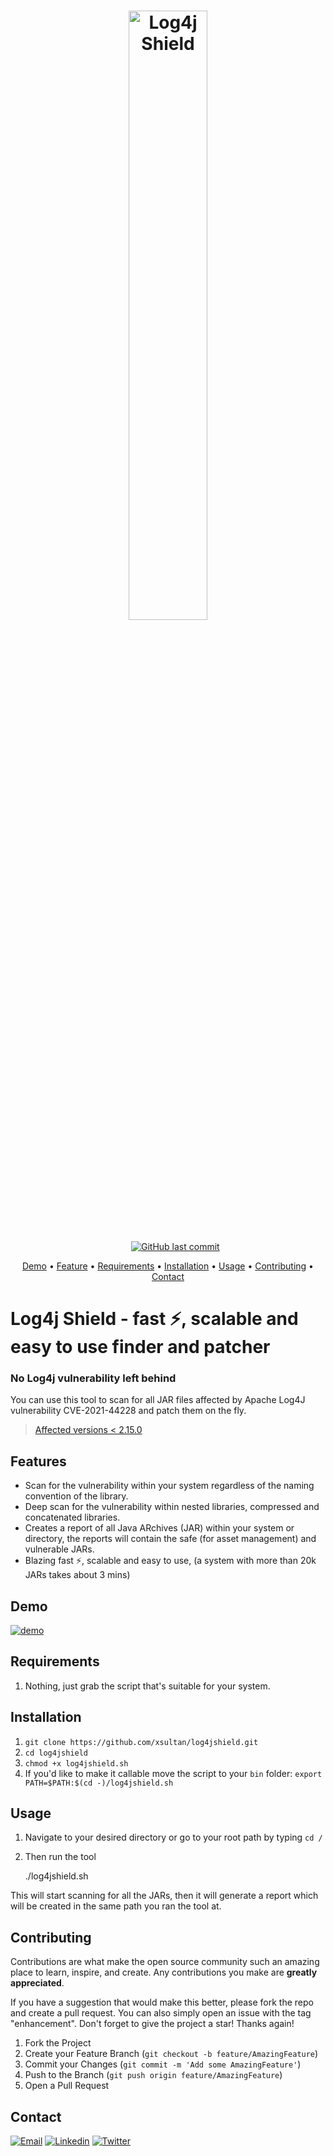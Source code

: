 <h1 align="center">
	<img src="https://i.ibb.co/0hLdyRV/logo.png" alt="Log4j Shield" width="50%"></a>
  <br>
</h1>

<p align="center">
	<a href="https://github.com/xsultan/log4jshield"><img src="https://img.shields.io/badge/release-v1-brightgreen?style=flat" alt=""></a> <a href="https://github.com/xsultan/log4jshield/stargazers"><img src="https://img.shields.io/github/stars/xsultan/log4jshield.svg?style=flat" alt=""></a> <a href="https://github.com/xsultan/log4jshield/network/members"><img src="https://img.shields.io/github/forks/xsultan/log4jshield?style=flat" alt=""></a> <a href="https://github.com/xsultan/log4jshield/issues"><img src="https://img.shields.io/github/issues/xsultan/log4jshield.svg?style=flat" alt=""></a> <a href="https://github.com/xsultan/log4jshield/"><img src="https://img.shields.io/github/repo-size/xsultan/log4jshield.svg?style=flat" alt=""></a> <a href="https://github.com/xsultan/log4jshield/blob/master/LICENSE"><img src="https://img.shields.io/github/license/adilsoybali/Log4j-RCE-Scanner.svg?style=flat" alt=""></a> <a href="https://github.com/xsultan/log4jshield/commits/main"><img src="https://img.shields.io/github/last-commit/xsultan/log4jshield" alt="GitHub last commit"></a></p>

<p align="center">
	<a href="https://github.com/xsultan/log4jshield#Demo">Demo</a> •
<a href="https://github.com/xsultan/log4jshield#Features">Feature</a> • <a href="https://github.com/xsultan/log4jshield#Requirements">Requirements</a> • <a href="https://github.com/xsultan/log4jshield#Installation">Installation</a> • <a href="https://github.com/xsultan/log4jshield#Usage">Usage</a> • <a href="https://github.com/xsultan/log4jshield#Contributing">Contributing</a> •
<a href="https://github.com/xsultan/log4jshield#Contact">Contact</a></p>


# Log4j Shield - fast ⚡, scalable and easy to use finder and patcher

### No Log4j vulnerability left behind

You can use this tool to scan for all JAR files affected by Apache Log4J vulnerability CVE-2021-44228 and patch them on the fly.

> [Affected versions < 2.15.0](https://logging.apache.org/log4j/2.x/security.html)

## Features

- Scan for the vulnerability within your system regardless of the naming convention of the library.
- Deep scan for the vulnerability within nested libraries, compressed and concatenated libraries.
- Creates a report of all Java ARchives (JAR) within your system or directory, the reports will contain the safe (for asset management) and vulnerable JARs.
- Blazing fast ⚡, scalable and easy to use, (a system with more than 20k JARs takes about 3 mins)

## Demo

[![demo](https://asciinema.org/a/GekJp7Xi35XBOHm8yDUeHCYfS.svg)](https://asciinema.org/a/GekJp7Xi35XBOHm8yDUeHCYfS)

## Requirements

1. Nothing, just grab the script that's suitable for your system.

## Installation

1.  `git clone https://github.com/xsultan/log4jshield.git`
2.  `cd log4jshield`
3.  `chmod +x log4jshield.sh`
4.  If you'd like to make it callable move the script to your `bin` folder:
    `export PATH=$PATH:$(cd -)/log4jshield.sh`

## Usage

1. Navigate to your desired directory or go to your root path by typing `cd /`
2. Then run the tool

   ./log4jshield.sh

This will start scanning for all the JARs, then it will generate a report which will be created in the same path you ran the tool at.

## Contributing

Contributions are what make the open source community such an amazing place to learn, inspire, and create. Any contributions you make are **greatly appreciated**.

If you have a suggestion that would make this better, please fork the repo and create a pull request. You can also simply open an issue with the tag "enhancement". Don't forget to give the project a star! Thanks again!

1.  Fork the Project
2.  Create your Feature Branch (`git checkout -b feature/AmazingFeature`)
3.  Commit your Changes (`git commit -m 'Add some AmazingFeature'`)
4.  Push to the Branch (`git push origin feature/AmazingFeature`)
5.  Open a Pull Request

## Contact

[![Email](https://img.shields.io/static/v1?style=for-the-badge&message=Email&color=EA4335&logo=Gmail&logoColor=FFFFFF&label=)](mailto:sultansaw@gmail.com) [![Linkedin](https://img.shields.io/badge/LinkedIn-0077B5?style=for-the-badge&logo=linkedin&logoColor=white)](https://linkedin.com/in/xsultan) [![Twitter](https://img.shields.io/badge/Twitter-1DA1F2?style=for-the-badge&logo=twitter&logoColor=white)](https://twitter.com/xsultan)
